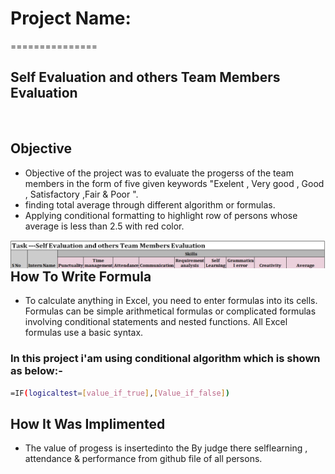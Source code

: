 
# Project Name:
===============
## Self Evaluation and others Team Members Evaluation
<br/>

## Objective 
- Objective of the project was to evaluate the progerss of the team members in the form of five given keywords "Exelent , Very good , Good , Satisfactory ,Fair & Poor ". 
- finding total average through different algorithm or formulas.
- Applying conditional formatting to highlight row of persons whose average is less than 2.5 with red color.

 <img align="left" src="https://github.com/adsingh007/adsingh007/blob/main/1.jpg" />
 
 </br>
 

## How To Write Formula

- To calculate anything in Excel, you need to enter formulas into its cells. Formulas can be simple arithmetical formulas or complicated formulas involving conditional statements and nested functions. All Excel formulas use a basic syntax.

### In this project i'am using conditional algorithm which is shown as below:-

```sh
=IF(logicaltest=[value_if_true],[Value_if_false])
```

## How It Was Implimented

- The value of progess is insertedinto the By judge there selflearning , attendance & performance from github file of all persons.




 
 
 
